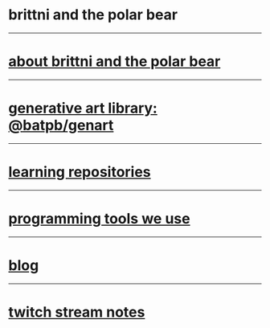 # brittni and the polar bear

----

# [about brittni and the polar bear](./about.md)

----

# [generative art library: @batpb/genart](https://brittni-and-the-polar-bear.github.io/generative-art-library/)

----

# [learning repositories](./learning-repositories.md)

----

# [programming tools we use](./tools/programming.md)

----

# [blog](./blog/index.md)

----

# [twitch stream notes](https://brittni-and-the-polar-bear.github.io/twitch-stream-notes/)
